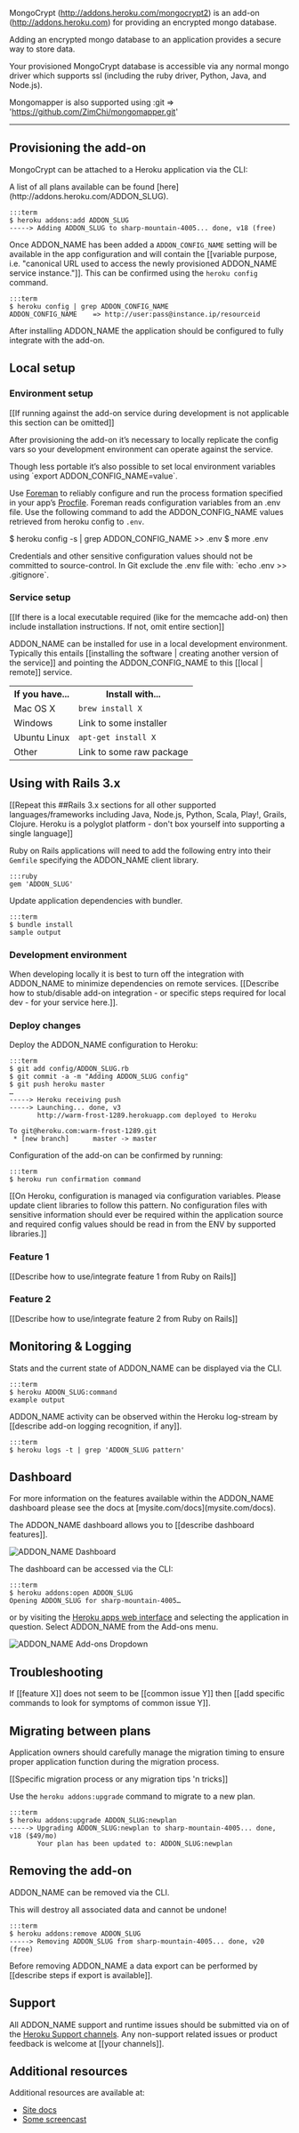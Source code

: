 

MongoCrypt (http://addons.heroku.com/mongocrypt2) is an add-on (http://addons.heroku.com) for providing an encrypted mongo database.

Adding an encrypted mongo database to an application provides a secure way to store data.  

Your provisioned MongoCrypt database is accessible via any normal mongo driver which supports ssl (including the ruby driver, Python, Java, and Node.js).  

Mongomapper is also supported using :git => 'https://github.com/ZimChi/mongomapper.git'


*****

## Provisioning the add-on

MongoCrypt can be attached to a Heroku application via the  CLI:

<div class="callout" markdown="1">
A list of all plans available can be found [here](http://addons.heroku.com/ADDON_SLUG).
</div>

    :::term
    $ heroku addons:add ADDON_SLUG
    -----> Adding ADDON_SLUG to sharp-mountain-4005... done, v18 (free)

Once ADDON_NAME has been added a `ADDON_CONFIG_NAME` setting will be available in the app configuration and will contain the [[variable purpose, i.e. "canonical URL used to access the newly provisioned ADDON_NAME service instance."]]. This can be confirmed using the `heroku config` command.

    :::term
    $ heroku config | grep ADDON_CONFIG_NAME
    ADDON_CONFIG_NAME    => http://user:pass@instance.ip/resourceid

After installing ADDON_NAME the application should be configured to fully integrate with the add-on.

## Local setup

### Environment setup

[[If running against the add-on service during development is not applicable this section can be omitted]]

After provisioning the add-on it’s necessary to locally replicate the config vars so your development environment can operate against the service.

<div class="callout" markdown="1">
Though less portable it’s also possible to set local environment variables using `export ADDON_CONFIG_NAME=value`.
</div>

Use [Foreman](config-vars#local_setup) to reliably configure and run the process formation specified in your app’s [Procfile](procfile). Foreman reads configuration variables from an .env file. Use the following command to add the ADDON_CONFIG_NAME values retrieved from heroku config to `.env`.

$ heroku config -s | grep ADDON_CONFIG_NAME >> .env
$ more .env

<p class="warning" markdown="1">
Credentials and other sensitive configuration values should not be committed to source-control. In Git exclude the .env file with: `echo .env >> .gitignore`.
</p>

### Service setup

[[If there is a local executable required (like for the memcache add-on) then include installation instructions. If not, omit entire section]]

ADDON_NAME can be installed for use in a local development  environment.  Typically this entails [[installing the software | creating another version of the service]] and pointing the ADDON_CONFIG_NAME to this [[local | remote]] service.

<table>
  <tr>
    <th>If you have...</th>
    <th>Install with...</th>
  </tr>
  <tr>
    <td>Mac OS X</td>
    <td style="text-align: left"><code>brew install X</code></td>
  </tr>
  <tr>
    <td>Windows</td>
    <td style="text-align: left">Link to some installer</td>
  </tr>
  <tr>
    <td>Ubuntu Linux</td>
    <td style="text-align: left"><code>apt-get install X</code></td>
  </tr>
  <tr>
    <td>Other</td>
    <td style="text-align: left">Link to some raw package</td>
  </tr>
</table>

## Using with Rails 3.x

[[Repeat this ##Rails 3.x sections for all other supported languages/frameworks including Java, Node.js, Python, Scala, Play!, Grails, Clojure. Heroku is a polyglot platform - don't box yourself into supporting a single language]]

Ruby on Rails applications will need to add the following entry into their `Gemfile` specifying the ADDON_NAME client library.

    :::ruby
    gem 'ADDON_SLUG'

Update application dependencies with bundler.

    :::term
    $ bundle install
    sample output

### Development environment

When developing locally it is best to turn off the integration with ADDON_NAME to minimize dependencies on remote services. [[Describe how to stub/disable add-on integration - or specific steps required for local dev - for your service here.]].

### Deploy changes

Deploy the ADDON_NAME configuration to Heroku:

    :::term
    $ git add config/ADDON_SLUG.rb
    $ git commit -a -m "Adding ADDON_SLUG config"
    $ git push heroku master
    …
    -----> Heroku receiving push
    -----> Launching... done, v3
           http://warm-frost-1289.herokuapp.com deployed to Heroku

    To git@heroku.com:warm-frost-1289.git
     * [new branch]      master -> master

Configuration of the add-on can be confirmed by running:

    :::term
    $ heroku run confirmation command

[[On Heroku, configuration is managed via configuration variables. Please update client libraries to follow this pattern. No configuration files with sensitive information should ever be required within the application source and required config values should be read in from the ENV by supported libraries.]]

### Feature 1

[[Describe how to use/integrate feature 1 from Ruby on Rails]]

### Feature 2

[[Describe how to use/integrate feature 2 from Ruby on Rails]]

## Monitoring & Logging

Stats and the current state of ADDON_NAME can be displayed via the CLI.

    :::term
    $ heroku ADDON_SLUG:command
    example output

ADDON_NAME activity can be observed within the Heroku log-stream by [[describe add-on logging recognition, if any]].

    :::term
    $ heroku logs -t | grep 'ADDON_SLUG pattern'

## Dashboard

<div class="callout" markdown="1">
For more information on the features available within the ADDON_NAME dashboard please see the docs at [mysite.com/docs](mysite.com/docs).
</div>

The ADDON_NAME dashboard allows you to [[describe dashboard features]].

![ADDON_NAME Dashboard](http://i.imgur.com/FkuUw.png "ADDON_NAME Dashboard")

The dashboard can be accessed via the CLI:

    :::term
    $ heroku addons:open ADDON_SLUG
    Opening ADDON_SLUG for sharp-mountain-4005…

or by visiting the [Heroku apps web interface](http://heroku.com/myapps) and selecting the application in question. Select ADDON_NAME from the Add-ons menu.

![ADDON_NAME Add-ons Dropdown](http://f.cl.ly/items/1B090n1P0d3W0I0R172r/addons.png "ADDON_NAME Add-ons Dropdown")

## Troubleshooting

If [[feature X]] does not seem to be [[common issue Y]] then 
[[add specific commands to look for symptoms of common issue Y]].

## Migrating between plans

<div class="note" markdown="1">Application owners should carefully manage the migration timing to ensure proper application function during the migration process.</div>

[[Specific migration process or any migration tips 'n tricks]]

Use the `heroku addons:upgrade` command to migrate to a new plan.

    :::term
    $ heroku addons:upgrade ADDON_SLUG:newplan
    -----> Upgrading ADDON_SLUG:newplan to sharp-mountain-4005... done, v18 ($49/mo)
           Your plan has been updated to: ADDON_SLUG:newplan

## Removing the add-on

ADDON_NAME can be removed via the  CLI.

<div class="warning" markdown="1">This will destroy all associated data and cannot be undone!</div>

    :::term
    $ heroku addons:remove ADDON_SLUG
    -----> Removing ADDON_SLUG from sharp-mountain-4005... done, v20 (free)

Before removing ADDON_NAME a data export can be performed by [[describe steps if export is available]].

## Support

All ADDON_NAME support and runtime issues should be submitted via on of the [Heroku Support channels](support-channels). Any non-support related issues or product feedback is welcome at [[your channels]].

## Additional resources

Additional resources are available at:

* [Site docs](http://mysite.com)
* [Some screencast](http://someguysblog.com)